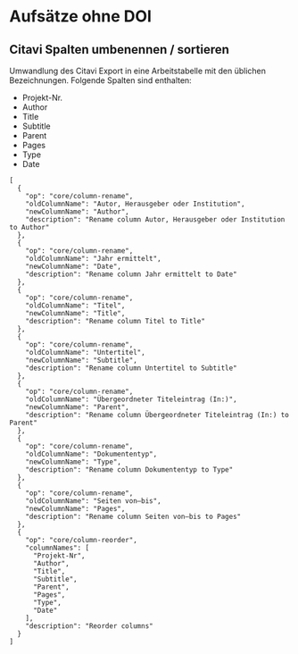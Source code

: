 # Aufsätze ohne DOI

## Citavi Spalten umbenennen / sortieren
Umwandlung des Citavi Export in eine Arbeitstabelle mit den üblichen Bezeichnungen. Folgende Spalten sind enthalten:

* Projekt-Nr.
* Author
* Title
* Subtitle
* Parent
* Pages
* Type
* Date

```
[
  {
    "op": "core/column-rename",
    "oldColumnName": "Autor, Herausgeber oder Institution",
    "newColumnName": "Author",
    "description": "Rename column Autor, Herausgeber oder Institution to Author"
  },
  {
    "op": "core/column-rename",
    "oldColumnName": "Jahr ermittelt",
    "newColumnName": "Date",
    "description": "Rename column Jahr ermittelt to Date"
  },
  {
    "op": "core/column-rename",
    "oldColumnName": "Titel",
    "newColumnName": "Title",
    "description": "Rename column Titel to Title"
  },
  {
    "op": "core/column-rename",
    "oldColumnName": "Untertitel",
    "newColumnName": "Subtitle",
    "description": "Rename column Untertitel to Subtitle"
  },
  {
    "op": "core/column-rename",
    "oldColumnName": "Übergeordneter Titeleintrag (In:)",
    "newColumnName": "Parent",
    "description": "Rename column Übergeordneter Titeleintrag (In:) to Parent"
  },
  {
    "op": "core/column-rename",
    "oldColumnName": "Dokumententyp",
    "newColumnName": "Type",
    "description": "Rename column Dokumententyp to Type"
  },
  {
    "op": "core/column-rename",
    "oldColumnName": "Seiten von–bis",
    "newColumnName": "Pages",
    "description": "Rename column Seiten von–bis to Pages"
  },
  {
    "op": "core/column-reorder",
    "columnNames": [
      "Projekt-Nr",
      "Author",
      "Title",
      "Subtitle",
      "Parent",
      "Pages",
      "Type",
      "Date"
    ],
    "description": "Reorder columns"
  }
]
```